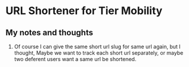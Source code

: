 # URL Shortener for Tier Mobility

## My notes and thoughts

1. Of course I can give the same short url slug for same url again, but I thought, Maybe we want to track each short url separately, or maybe two deferent users want a same url be shortened.
